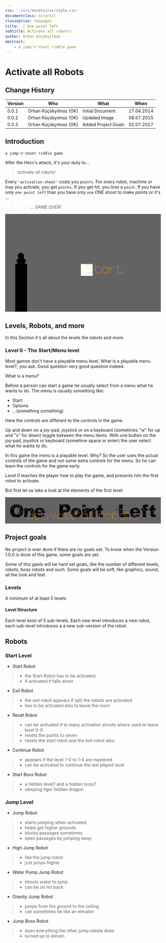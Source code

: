 ```yaml
---
css: './src/assets/css/style.css'
documentclass: scrartcl
classoption: twopages
title: .| One point left
subtitle: Activate all robots!
author: Orhan Küçükyılmaz
abstract:
    - a jump'n'shoot riddle game
---
```


# Activate all Robots #

## Change History ##

| Version |          Who           |         What        |    When    |
|---------|------------------------|---------------------|------------|
| 0.0.1   | Orhan Küçükyılmaz (OK) | Initial Document    | 17.04.2014 |
| 0.0.2   | Orhan Küçükyılmaz (OK) | Updated Image       | 08.07.2015 |
| 0.0.3   | Orhan Küçükyılmaz (OK) | Added Project Goals | 02.07.2017 |

## Introduction ##

    a jump'n'shoot riddle game

After the Hero's attack, it's your duty to...

> _activate all robots!_

Every `'activation-shoot'` costs you `points`.
For every robot, machine or trap you activate,
you get `points`.
If you get hit, you lose a `point`.
If you have only _`one point left`_
than you have only `one` _ONE_ shoot to make points or it's ...

> >... _GAME OVER!_

![ His name is mini ](./src/assets/img/aar.png "His name is mini")

## Levels, Robots, and more ##

In this Section it's all about the levels the robots and more.

### Level 0 - The Start/Menu level ###

Most games don't have a playable menu level. What is a playable menu level?, you ask.
Good question very good question indeed.

What is a menu?

Before a person can start a game he usually select from a menu what he wants
to do. The menu is usually something like:

+ Start
+ Options
+ ...(something something)

Here the controls are different to the controls in the game.

Up and down on a joy-pad, joystick or on a keyboard (sometimes "w" for up
and "s" for down) toggle between the menu items. With one button on the
joy-pad, joystick or keyboard (sometime space or enter) the user select what
he wants to do.

In this game the menu is a playable level. Why?
So the user uses the actual controls of the game and not some extra controls
for the menu. So he can learn the controls for the game early.

Level 0 teaches the player how to play the game, and presents him the first
robot to activate.

But first let us take a look at the elements of the first level:

![ The Title ](./src/assets/img/title.png "The Title")

## Project goals ##

No project is ever done if there are no goals set. To know when the Version 1.0.0 is done of
this game, some goals are set.

Some of this gaols will be hard set goals, like the number of different levels, robots, boss
robots and such. Some goals will be soft, like graphics, sound, all the look and feel.

### Levels ###

A minimum of at least 5 levels

#### Level Structure ####

Each level exist of 5 sub-levels. Each new level introduces a new robot, each sub-level
introduces a a new sub-version of the robot.

## Robots ##

### Start Level ###

- Start Robot

> + the Start Robot has to be activated  
> + if activated it falls down  

- Exit Robot

> + the exit robot appears if (all) the robots are activated
> + has to be activated also to leave the room

- Reset Robot

> + can be activated if to many activation shoots where used to leave level 0-0
> + resets the points to seven
> + resets the start robot and the exit robot also.

- Continue Robot

> + appears if the level 1-0 to 1-4 are mastered
> + can be activated to continue the last played level

- Start Boss Robot

> + a hidden level? and a hidden boss?
> + sleeping tiger hidden dragon

### Jump Level ###

+ Jump Robot

>  - starts jumping when activated
>  - helps get higher grounds
>  - blocks passages sometimes
>  - open passages by jumping away

+ High Jump Robot

>  - like the jump robot
>  - just jumps higher

+ Water Pump Jump Robot

>  - shoots water to jump
>  - can be on his back

+ Gravity Jump Robot

>  - jumps from the ground to the ceiling
>  - can sometimes be like an elevator

+ Jump Boss Robot

>  - does everything the other jump robots does
>  - turned up to eleven
